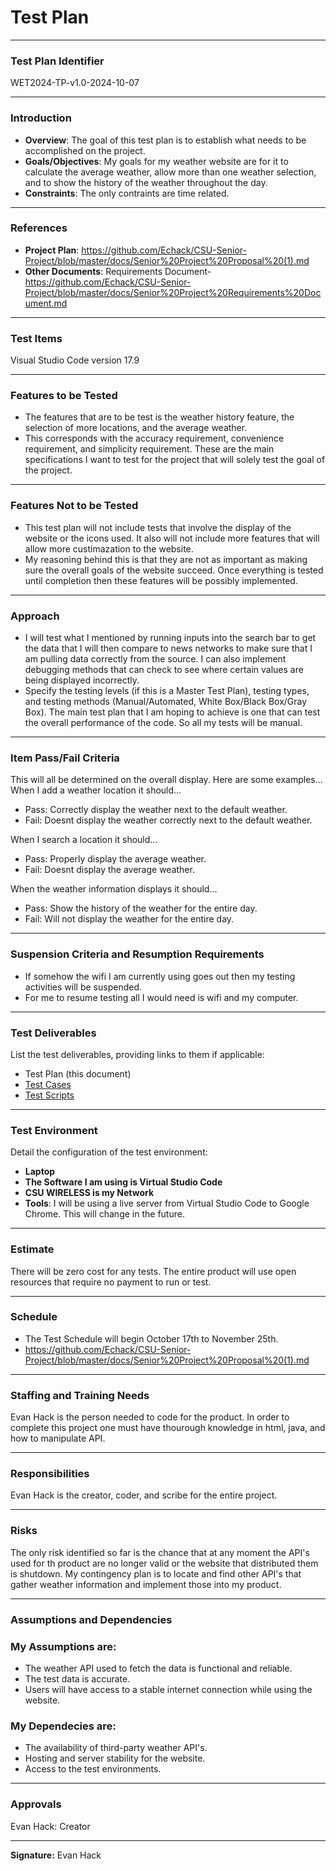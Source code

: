 # **Test Plan**

---

### **Test Plan Identifier**  
WET2024-TP-v1.0-2024-10-07


---

### **Introduction**  
- **Overview**: The goal of this test plan is to establish what needs to be accomplished on the project.  
- **Goals/Objectives**: My goals for my weather website are for it to calculate the average weather, allow more than one weather selection, and to show the history of the weather throughout the day.  
- **Constraints**: The only contraints are time related.

---

### **References**  
- **Project Plan**: https://github.com/Echack/CSU-Senior-Project/blob/master/docs/Senior%20Project%20Proposal%20(1).md  
- **Other Documents**: Requirements Document- https://github.com/Echack/CSU-Senior-Project/blob/master/docs/Senior%20Project%20Requirements%20Document.md

---

### **Test Items**  
Visual Studio Code version 17.9

---

### **Features to be Tested**  
- The features that are to be test is the weather history feature, the selection of more locations, and the average weather.
- This corresponds with the accuracy requirement, convenience requirement, and simplicity requirement. These are the main specifications I want to test for the project that will solely test the goal of the project.

---

### **Features Not to be Tested**  
- This test plan will not include tests that involve the display of the website or the icons used. It also will not include more features that will allow more custimazation to the website.
- My reasoning behind this is that they are not as important as making sure the overall goals of the website succeed. Once everything is tested until completion then these features will be possibly implemented.

---

### **Approach**  
- I will test what I mentioned by running inputs into the search bar to get the data that I will then compare to news networks to make sure that I am pulling data correctly from the source. I can also implement debugging methods that can check to see where certain values are being displayed incorrectly. 
- Specify the testing levels (if this is a Master Test Plan), testing types, and testing methods (Manual/Automated, White Box/Black Box/Gray Box). The main test plan that I am hoping to achieve is one that can test the overall performance of the code. So all my tests will be manual.

---

### **Item Pass/Fail Criteria**  
This will all be determined on the overall display. Here are some examples...
When I add a weather location it should...
- Pass: Correctly display the weather next to the default weather.
- Fail: Doesnt display the weather correctly next to the default weather.

When I search a location it should...
- Pass: Properly display the average weather.
- Fail: Doesnt display the average weather.

When the weather information displays it should...
- Pass: Show the history of the weather for the entire day.
- Fail: Will not display the weather for the entire day.

---

### **Suspension Criteria and Resumption Requirements**  
- If somehow the wifi I am currently using goes out then my testing activities will be suspended.  
- For me to resume testing all I would need is wifi and my computer.

---

### **Test Deliverables**  
List the test deliverables, providing links to them if applicable:
- Test Plan (this document)  
- [Test Cases](TestCases.md) 
- [Test Scripts](TestScript.md)  

---

### **Test Environment**  
Detail the configuration of the test environment:
- **Laptop**  
- **The Software I am using is Virtual Studio Code**  
- **CSU WIRELESS is my Network**  
- **Tools**: I will be using a live server from Virtual Studio Code to Google Chrome. This will change in the future.

---

### **Estimate**  
There will be zero cost for any tests. The entire product will use open resources that require no payment to run or test.

---

### **Schedule**  
- The Test Schedule will begin October 17th to November 25th. 
- https://github.com/Echack/CSU-Senior-Project/blob/master/docs/Senior%20Project%20Proposal%20(1).md

---

### **Staffing and Training Needs**  
Evan Hack is the person needed to code for the product. In order to complete this project one must have thourough knowledge in html, java, and how to manipulate API.

---

### **Responsibilities**  
Evan Hack is the creator, coder, and scribe for the entire project.

---

### **Risks**  
The only risk identified so far is the chance that at any moment the API's used for th product are no longer valid or the website that distributed them is shutdown.
My contingency plan is to locate and find other API's that gather weather information and implement those into my product.

---

### **Assumptions and Dependencies**  
### My Assumptions are:
- The weather API used to fetch the data is functional and reliable.
- The test data is accurate.
- Users will have access to a stable internet connection while using the website.

### My Dependecies are:
- The availability of third-party weather API's.
- Hosting and server stability for the website.
- Access to the test environments.
---

### **Approvals**  
Evan Hack: Creator

---

**Signature:** 
Evan Hack

